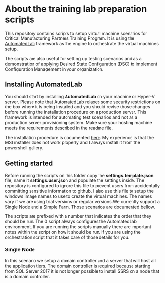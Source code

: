 # About the training lab preparation scripts

This repository contains scripts to setup virtual machine scenarios for Critical Manufacturing Partners Training Program. It is using the [AutomatedLab](https://github.com/AutomatedLab/AutomatedLab) framework as the engine to orchestrate the virtual machines setup.

The scripts are also useful for setting up testing scenarios and as a demonstration of applying Desired State Configuration (DSC) to implement Configuration Management in your organization.

## Installing AutomatedLab

You should start by installing **AutomatedLab** on your machine or Hyper-V server. Please note that AutomatedLab relaxes some security restrictions on the box where it is being installed and you should revise those changes before running the installation procedure on a production server. This framework is intended for automating test scenarios and not as a production server provisioning system. Make sure your hosting machine meets the requirements described in the readme file.

The installation procedure is documented [here](https://github.com/AutomatedLab/AutomatedLab/wiki/1.-Installation). My experience is that the MSI installer does not work properly and I always install it from the powershell gallery.

## Getting started

Before running the scripts on this folder copy the **settings.template.json** file, name it **settings.user.json** and populate the settings inside. The repository is configured to ignore this file to prevent users from accidentally committing sensitive information to github. I also use this file to setup the windows image names to use to create the virtual machines. The names vary if we are using trial versions or regular versions.We currently support a Single Node and a Simple Farm. Those scenarios are documented bellow.

The scripts are prefixed with a number that indicates the order that they should be run. The 0 script always configures the AutomatedLab environment. If you are running the scripts manually there are important notes within the script on how it should be run. If you are using the orchestration script that it takes care of those details for you.

### Single Node

In this scenario we setup a domain controller and a server that will host all the application tiers. The domain controller is required because starting from SQL Server 2017 it is not longer possible to install SSRS on a node that is a domain controller.